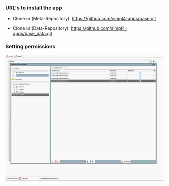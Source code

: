 

### URL's to install the app

* Clone url(Meta-Repository): 
https://github.com/simpl4-apps/base.git

* Clone url(Data-Repository): 
https://github.com/simpl4-apps/base_data.git


### Setting permissions 

![alt text](/web/images/permissions.png?raw=true "Setting permissions")
